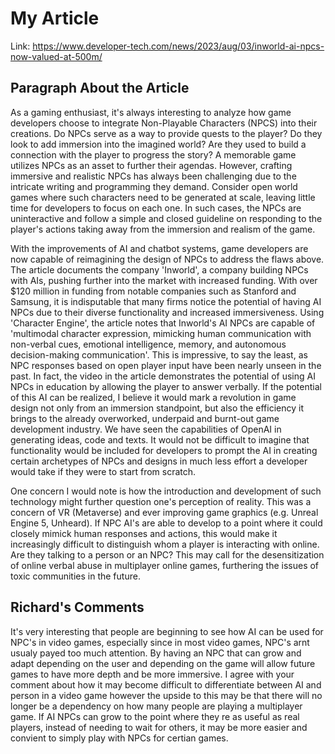 # My Article

Link: https://www.developer-tech.com/news/2023/aug/03/inworld-ai-npcs-now-valued-at-500m/

## Paragraph About the Article

As a gaming enthusiast, it's always interesting to analyze how game developers choose to integrate Non-Playable Characters (NPCS) into their creations. Do NPCs serve as a way to provide quests to the player? Do they look to add immersion into the imagined world? Are they used to build a connection with the player to progress the story? A memorable game utilizes NPCs as an asset to further their agendas. However, crafting immersive and realistic NPCs has always been challenging due to the intricate writing and programming they demand. Consider open world games where such characters need to be generated at scale, leaving little time for developers to focus on each one. In such cases, the NPCs are uninteractive and follow a simple and closed guideline on responding to the player's actions taking away from the immersion and realism of the game.

With the improvements of AI and chatbot systems, game developers are now capable of reimagining the design of NPCs to address the flaws above. The article documents the company 'Inworld', a company building NPCs with AIs, pushing further into the market with increased funding. With over $120 million in funding from notable companies such as Stanford and Samsung, it is indisputable that many firms notice the potential of having AI NPCs due to their diverse functionality and increased immersiveness. Using 'Character Engine', the article notes that Inworld's AI NPCs are capable of 'multimodal character expression, mimicking human communication with non-verbal cues, emotional intelligence, memory, and autonomous decision-making communication'. This is impressive, to say the least, as NPC responses based on open player input have been nearly unseen in the past. In fact, the video in the article demonstrates the potential of using AI NPCs in education by allowing the player to answer verbally. If the potential of this AI can be realized, I believe it would mark a revolution in game design not only from an immersion standpoint, but also the efficiency it brings to the already overworked, underpaid and burnt-out game development industry. We have seen the capabilities of OpenAI in generating ideas, code and texts. It would not be difficult to imagine that functionality would be included for developers to prompt the AI in creating certain archetypes of NPCs and designs in much less effort a developer would take if they were to start from scratch.

One concern I would note is how the introduction and development of such technology might further question one's perception of reality. This was a concern of VR (Metaverse) and ever improving game graphics (e.g. Unreal Engine 5, Unheard). If NPC AI's are able to develop to a point where it could closely mimick human responses and actions, this would make it increasingly difficult to distinguish whom a player is interacting with online. Are they talking to a person or an NPC? This may call for the desensitization of online verbal abuse in multiplayer online games, furthering the issues of toxic communities in the future.

## Richard's Comments

It's very interesting that people are beginning to see how AI can be used for NPC's in video games, especially since in most video games, NPC's arnt usualy payed too much attention. By having an NPC that can grow and adapt depending on the user and depending on the game will allow future games to have more depth and be more immersive. I agree with your comment about how it may become difficult to differentiate between AI and person in a video game however the upside to this may be that there will no longer be a dependency on how many people are playing a multiplayer game. If AI NPCs can grow to the point where they re as useful as real players, instead of needing to wait for others, it may be more easier and convient to simply play with NPCs for certian games.
